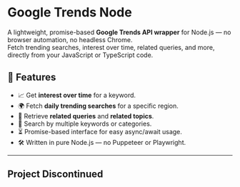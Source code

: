 # Google Trends Node
A lightweight, promise-based **Google Trends API wrapper** for Node.js — no browser automation, no headless Chrome.  
Fetch trending searches, interest over time, related queries, and more, directly from your JavaScript or TypeScript code.

## 🚀 Features

- 📈 Get **interest over time** for a keyword.
- 🌍 Fetch **daily trending searches** for a specific region.
- 📝 Retrieve **related queries** and **related topics**.
- 🔎 Search by multiple keywords or categories.
- ⏳ Promise-based interface for easy async/await usage.
- 🛠 Written in pure Node.js — no Puppeteer or Playwright.

---

## Project Discontinued
